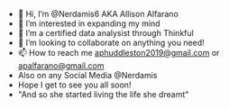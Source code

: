 - 👋 Hi, I’m @Nerdamis6 AKA Allison Alfarano
- 👀 I’m interested in expanding my mind
- 🌱 I’m a certified data analysist through Thinkful
- 💞️ I’m looking to collaborate on anything you need!
- 📫 How to reach me aphuddleston2019@gmail.com or apalfarano@gmail.com
- Also on any Social Media @Nerdamis
- Hope I get to see you all soon!
- "And so she started living the life she dreamt"
